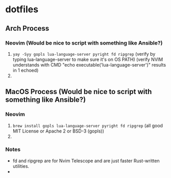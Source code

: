 # dotfiles

## Arch Process

### Neovim (Would be nice to script with something like Ansible?)
1) `yay -Syy gopls lua-language-server pyright fd ripgrep` (verify by typing lua-language-server to make sure it's on OS PATH) (verify NVIM understands with CMD "echo executable('lua-language-server')" results in 1 echoed)
2) 

## MacOS Process (Would be nice to script with something like Ansible?)

### Neovim
1) `brew install gopls lua-language-server pyright fd ripgrep` (all good MIT License or Apache 2 or BSD-3 (gopls))
2) 

### Notes
- fd and ripgrep are for Nvim Telescope and are just faster Rust-written utilities.
- 
